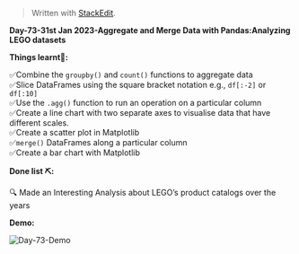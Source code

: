 ﻿<!DOCTYPE html>
<html>

<head>
  <meta charset="utf-8">
  <meta name="viewport" content="width=device-width, initial-scale=1.0">
  <title>Day-73</title>
  <link rel="stylesheet" href="https://stackedit.io/style.css" />
</head>

<body class="stackedit">
  <div class="stackedit__html"><blockquote>
<p>Written with <a href="https://stackedit.io/">StackEdit</a>.</p>
</blockquote>
<p><strong>Day-73-31st Jan 2023-Aggregate and Merge Data with Pandas:Analyzing LEGO datasets</strong></p>
<p><strong>Things learnt📝:</strong></p>
<p>✅Combine the <code>groupby()</code> and <code>count()</code> functions to aggregate data<br>
✅Slice DataFrames using the square bracket notation e.g., <code>df[:-2]</code> or <code>df[:10]</code><br>
✅Use the <code>.agg()</code> function to run an operation on a particular column<br>
✅Create a line chart with two separate axes to visualise data that have different scales.<br>
✅Create a scatter plot in Matplotlib<br>
✅<code>merge()</code> DataFrames along a particular column<br>
✅Create a bar chart with Matplotlib</p>
<p><strong>Done list ⛏️:</strong></p>
<p>🔍 Made an Interesting Analysis about LEGO’s product catalogs over the years</p>
<p><strong>Demo:</strong></p>
<p><img src="https://i.imgur.com/uOqz8ww.png" alt="Day-73-Demo"></p>
</div>
</body>

</html>
